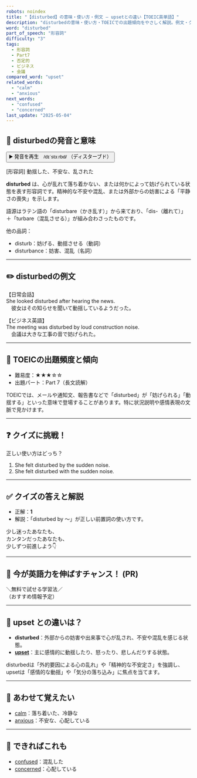 ```yaml
---
robots: noindex
title: "【disturbed】の意味・使い方・例文 ― upsetとの違い【TOEIC英単語】"
description: "disturbedの意味・使い方・TOEICでの出題傾向をやさしく解説。例文・クイズ付きでupsetとの違いもわかりやすく学べます。"
word: "disturbed"
part_of_speech: "形容詞"
difficulty: "3"
tags:
  - 形容詞
  - Part7
  - 否定的
  - ビジネス
  - 会議
compared_word: "upset"
related_words:
  - "calm"
  - "anxious"
next_words:
  - "confused"
  - "concerned"
last_update: "2025-05-04"
---
```


## 🔰 disturbedの発音と意味

<button class="play-audio" onclick="playTTS('disturbed')">
  <span class="play-audio-main">
    ▶️ 発音を再生　/dɪˈstɜːrbd/
  </span>
  <span class="play-audio-sub">
    （ディスターブド）
  </span>
</button>

[形容詞] 動揺した、不安な、乱された

**disturbed** は、心が乱れて落ち着かない、または何かによって妨げられている状態を表す形容詞です。精神的な不安や混乱、または外部からの妨害による「平静さの喪失」を示します。

語源はラテン語の「disturbare（かき乱す）」から来ており、「dis-（離れて）」＋「turbare（混乱させる）」が組み合わさったものです。

他の品詞：  
- disturb：妨げる、動揺させる（動詞）
- disturbance：妨害、混乱（名詞）

---

## ✏️ disturbedの例文

【日常会話】  
She looked disturbed after hearing the news.  
　彼女はその知らせを聞いて動揺しているようだった。

【ビジネス英語】  
The meeting was disturbed by loud construction noise.  
　会議は大きな工事の音で妨げられた。

---

## 🎯 TOEICの出題頻度と傾向

- 難易度：★★★☆☆
- 出題パート：Part 7（長文読解）

TOEICでは、メールや通知文、報告書などで「disturbed」が「妨げられる」「動揺する」といった意味で登場することがあります。特に状況説明や感情表現の文脈で見かけます。

---

## ❓ クイズに挑戦！

正しい使い方はどっち？

1. She felt disturbed by the sudden noise.  
2. She felt disturbed with the sudden noise.

---

## ✅ クイズの答えと解説

- 正解：**1**
- 解説：「disturbed by ～」が正しい前置詞の使い方です。

少し迷ったあなたも、  
カンタンだったあなたも、  
少しずつ前進しよう👇️

---

## 🚀 今が英語力を伸ばすチャンス！ (PR)

<div class="info-center">
＼無料で試せる学習法／<br>  
（おすすめ情報予定）
</div>

---

## 🤔  upset との違いは？

- **disturbed**：外部からの妨害や出来事で心が乱され、不安や混乱を感じる状態。
- **[upset](/upset)**：主に感情的に動揺したり、怒ったり、悲しんだりする状態。

disturbedは「外的要因による心の乱れ」や「精神的な不安定さ」を強調し、upsetは「感情的な動揺」や「気分の落ち込み」に焦点を当てます。

---

## 🧩 あわせて覚えたい

- [calm](/calm)：落ち着いた、冷静な
- [anxious](/anxious)：不安な、心配している

---

## 📖 できればこれも

- [confused](/confused)：混乱した
- [concerned](/concerned)：心配している

<!-- cvid: aid05_bid02 -->
